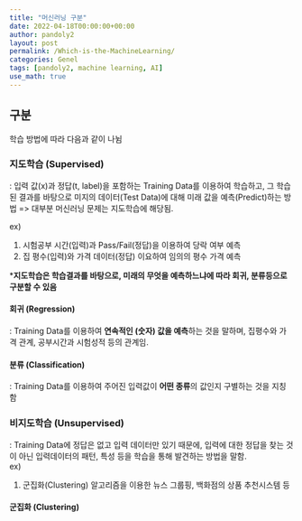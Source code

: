 ```yaml
---
title: "머신러닝 구분"
date: 2022-04-18T00:00:00+00:00
author: pandoly2
layout: post
permalink: /Which-is-the-MachineLearning/
categories: Genel
tags: [pandoly2, machine learning, AI]
use_math: true
---
```


## 구분
학습 방법에 따라 다음과 같이 나뉨

### 지도학습 (Supervised)
 : 입력 값(x)과 정답(t, label)을 포함하는 Training Data를 이용하여 학습하고, 그 학습된 결과를 바탕으로 미지의 데이터(Test Data)에 대해 미래 값을 예측(Predict)하는 방법 => 대부분 머신러닝 문제는 지도학습에 해당됨.   

ex) 
1. 시험공부 시간(입력)과 Pass/Fail(정답)을 이용하여 당락 여부 예측
2. 집 평수(입력)와 가격 데이터(정답) 이요하여 임의의 평수 가격 예측

***지도학습은 학습결과를 바탕으로, 미래의 무엇을 예측하느냐에 따라 회귀, 분류등으로 구분할 수 있음**

#### 회귀 (Regression)
 : Training Data를 이용하여 **연속적인 (숫자) 값을 예측**하는 것을 말하며, 집평수와 가격 관계, 공부시간과 시험성적 등의 관계임.
#### 분류 (Classification)
 : Training Data를 이용하여 주어진 입력값이 **어떤 종류**의 값인지 구별하는 것을 지칭함

### 비지도학습 (Unsupervised)
 : Training Data에 정답은 없고 입력 데이터만 있기 때문에, 입력에 대한 정답을 찾는 것이 아닌 입력데이터의 패턴, 특성 등을 학습을 통해 발견하는 방법을 말함.   
ex)
1. 군집화(Clustering) 알고리즘을 이용한 뉴스 그룹핑, 백화점의 상품 추천시스템 등

#### 군집화 (Clustering)




